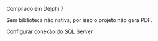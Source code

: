 Compilado em Delphi 7 

Sem biblioteca não nativa, por isso o projeto não gera PDF.

Configurar conexão do SQL Server
